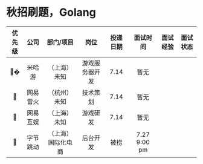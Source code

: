 # 秋招刷题，Golang

| 优先级 | 公司 | 部门/项目 | 岗位 | 投递日期 | 面试时间 | 面试经验 | 面试状态 |
| :----: | :----: | :----: | :----: | :----: | :----: | :----: | :----: |
| 🚀� | 米哈游 | （上海）未知 | 游戏服务器开发 | 7.14 | 暂无 | 
| 🚌 | 网易雷火 | （杭州）未知 | 技术策划 | 7.14 | 暂无 |
| 🚀 | 网易互娱 | （上海）未知 | 游戏研发 | 7.14 | 暂无 |
| 🚄 | 字节跳动 | （上海）国际化电商 | 后台开发 | 被捞 | 7.27 9:00 pm |

